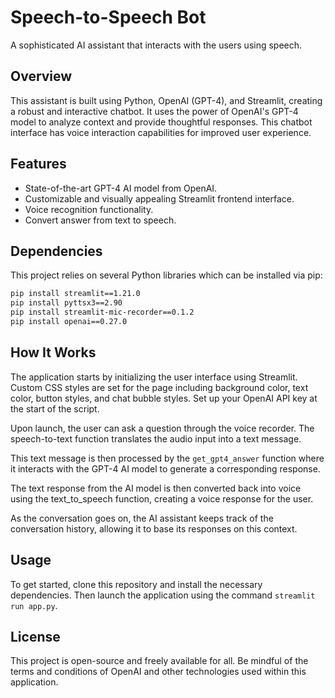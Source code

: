 
# Speech-to-Speech Bot

A sophisticated AI assistant that interacts with the users using speech.

## Overview

This assistant is built using Python, OpenAI (GPT-4), and Streamlit, creating a robust and interactive chatbot. It uses the power of OpenAI's GPT-4 model to analyze context and provide thoughtful responses. This chatbot interface has voice interaction capabilities for improved user experience.

## Features

- State-of-the-art GPT-4 AI model from OpenAI.
- Customizable and visually appealing Streamlit frontend interface.
- Voice recognition functionality.
- Convert answer from text to speech.

## Dependencies

This project relies on several Python libraries which can be installed via pip:

```bash
pip install streamlit==1.21.0
pip install pyttsx3==2.90
pip install streamlit-mic-recorder==0.1.2
pip install openai==0.27.0
```

## How It Works

The application starts by initializing the user interface using Streamlit. Custom CSS styles are set for the page including background color, text color, button styles, and chat bubble styles. Set up your OpenAI API key at the start of the script.

Upon launch, the user can ask a question through the voice recorder. The speech-to-text function translates the audio input into a text message.

This text message is then processed by the `get_gpt4_answer` function where it interacts with the GPT-4 AI model to generate a corresponding response.

The text response from the AI model is then converted back into voice using the text_to_speech function, creating a voice response for the user.

As the conversation goes on, the AI assistant keeps track of the conversation history, allowing it to base its responses on this context.



## Usage

To get started, clone this repository and install the necessary dependencies. Then launch the application using the command `streamlit run app.py`.

## License

This project is open-source and freely available for all. Be mindful of the terms and conditions of OpenAI and other technologies used within this application.
